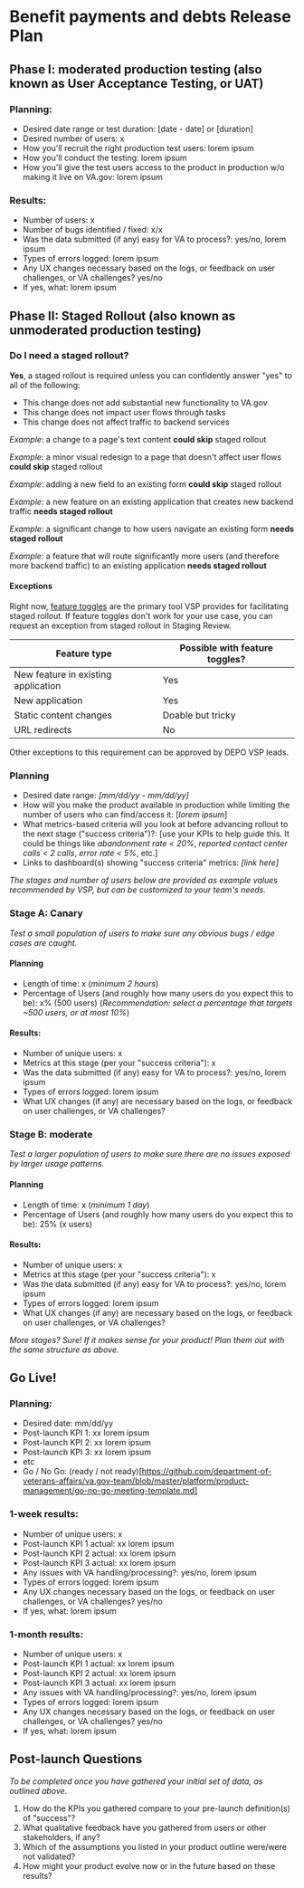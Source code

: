 # Benefit payments and debts Release Plan


## Phase I: moderated production testing (also known as User Acceptance Testing, or UAT)

### Planning:
- Desired date range or test duration: [date - date] or [duration]
- Desired number of users: x
- How you'll recruit the right production test users: lorem ipsum
- How you'll conduct the testing: lorem ipsum
- How you'll give the test users access to the product in production w/o making it live on VA.gov: lorem ipsum

### Results:
- Number of users: x
- Number of bugs identified / fixed: x/x
- Was the data submitted (if any) easy for VA to process?: yes/no, lorem ipsum
- Types of errors logged: lorem ipsum
- Any UX changes necessary based on the logs, or feedback on user challenges, or VA challenges? yes/no 
- If yes, what: lorem ipsum

## Phase II: Staged Rollout (also known as unmoderated production testing)

### Do I need a staged rollout?

**Yes**, a staged rollout is required unless you can confidently answer "yes" to all of the following:

* This change does not add substantial new functionality to VA.gov
* This change does not impact user flows through tasks
* This change does not affect traffic to backend services

*Example*: a change to a page's text content **could skip** staged rollout

*Example*: a minor visual redesign to a page that doesn't affect user flows **could skip** staged rollout

*Example*: adding a new field to an existing form **could skip** staged rollout

*Example*: a new feature on an existing application that creates new backend traffic **needs staged rollout**

*Example*: a significant change to how users navigate an existing form **needs staged rollout**

*Example*: a feature that will route significantly more users (and therefore more backend traffic) to an existing application **needs staged rollout**

#### Exceptions

Right now, [feature toggles](https://department-of-veterans-affairs.github.io/veteran-facing-services-tools/platform/tools/feature-toggles/) are the primary tool VSP provides for facilitating staged rollout. If feature toggles don't work for your use case, you can request an exception from staged rollout in Staging Review.

| Feature type | Possible with feature toggles? |
| --- | --- |
| New feature in existing application | Yes |
| New application | Yes |
| Static content changes | Doable but tricky |
| URL redirects | No |

Other exceptions to this requirement can be approved by DEPO VSP leads.

### Planning

- Desired date range: _\[mm/dd/yy - mm/dd/yy\]_
- How will you make the product available in production while limiting the number of users who can find/access it: \[_lorem ipsum_\]
- What metrics-based criteria will you look at before advancing rollout to the next stage ("success criteria")?: \[use your KPIs to help guide this. It could be things like _abandonment rate < 20%_, _reported contact center calls < 2 calls_, _error rate < 5%_, etc.\]
- Links to dashboard(s) showing "success criteria" metrics: _\[link here\]_

_The stages and number of users below are provided as example values recommended by VSP, but can be customized to your team's needs._

### Stage A: Canary

_Test a small population of users to make sure any obvious bugs / edge cases are caught._

#### Planning

- Length of time: x (_minimum 2 hours_)
- Percentage of Users (and roughly how many users do you expect this to be): x% (500 users) (_Recommendation: select a percentage that targets ~500 users, or at most 10%_)

#### Results:
- Number of unique users: x
- Metrics at this stage (per your "success criteria"): x
- Was the data submitted (if any) easy for VA to process?: yes/no, lorem ipsum
- Types of errors logged: lorem ipsum
- What UX changes (if any) are necessary based on the logs, or feedback on user challenges, or VA challenges?

### Stage B: moderate

_Test a larger population of users to make sure there are no issues exposed by larger usage patterns._

#### Planning

- Length of time: x (_minimum 1 day_)
- Percentage of Users (and roughly how many users do you expect this to be): 25% (x users)

#### Results:
- Number of unique users: x
- Metrics at this stage (per your "success criteria"): x
- Was the data submitted (if any) easy for VA to process?: yes/no, lorem ipsum
- Types of errors logged: lorem ipsum
- What UX changes (if any) are necessary based on the logs, or feedback on user challenges, or VA challenges?

_More stages? Sure! If it makes sense for your product! Plan them out with the same structure as above._

## Go Live!

### Planning:
- Desired date: mm/dd/yy
- Post-launch KPI 1: xx lorem ipsum
- Post-launch KPI 2: xx lorem ipsum
- Post-launch KPI 3: xx lorem ipsum
- etc
- Go / No Go: (ready / not ready)[https://github.com/department-of-veterans-affairs/va.gov-team/blob/master/platform/product-management/go-no-go-meeting-template.md]

### 1-week results:
- Number of unique users: x
- Post-launch KPI 1 actual: xx lorem ipsum
- Post-launch KPI 2 actual: xx lorem ipsum
- Post-launch KPI 3 actual: xx lorem ipsum
- Any issues with VA handling/processing?: yes/no, lorem ipsum
- Types of errors logged: lorem ipsum
- Any UX changes necessary based on the logs, or feedback on user challenges, or VA challenges? yes/no 
- If yes, what: lorem ipsum

### 1-month results:
- Number of unique users: x
- Post-launch KPI 1 actual: xx lorem ipsum
- Post-launch KPI 2 actual: xx lorem ipsum
- Post-launch KPI 3 actual: xx lorem ipsum
- Any issues with VA handling/processing?: yes/no, lorem ipsum
- Types of errors logged: lorem ipsum
- Any UX changes necessary based on the logs, or feedback on user challenges, or VA challenges? yes/no 
- If yes, what: lorem ipsum

## Post-launch Questions 

_To be completed once you have gathered your initial set of data, as outlined above._ 

1. How do the KPIs you gathered compare to your pre-launch definition(s) of "success"?
1. What qualitative feedback have you gathered from users or other stakeholders, if any?
1. Which of the assumptions you listed in your product outline were/were not validated? 
1. How might your product evolve now or in the future based on these results?

